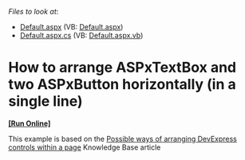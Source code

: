 <!-- default file list -->
*Files to look at*:

* [Default.aspx](./CS/WebSite/Default.aspx) (VB: [Default.aspx](./VB/WebSite/Default.aspx))
* [Default.aspx.cs](./CS/WebSite/Default.aspx.cs) (VB: [Default.aspx.vb](./VB/WebSite/Default.aspx.vb))
<!-- default file list end -->
# How to arrange ASPxTextBox and two ASPxButton horizontally (in a single line)
<!-- run online -->
**[[Run Online]](https://codecentral.devexpress.com/e2919/)**
<!-- run online end -->


<p>This example is based on the <a href="https://www.devexpress.com/Support/Center/p/K18357">Possible ways of arranging DevExpress controls within a page</a> Knowledge Base article</p>

<br/>


